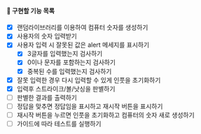 #### 📌 구현할 기능 목록

- [x] 랜덤라이브러리를 이용하여 컴퓨터 숫자를 생성하기
- [x] 사용자의 숫자 입력받기
- [x] 사용자 입력 시 잘못된 값은 alert 메세지를 표시하기
  - [x] 3글자를 입력했는지 검사하기
  - [x] 0이나 문자를 포함하는지 검사하기
  - [x] 중복된 수를 입력했는지 검사하기
- [x] 잘못 입력한 경우 다시 입력할 수 있게 인풋을 초기화하기
- [x] 입력후 스트라이크/볼/낫싱을 판별하기
- [ ] 판별한 결과를 출력하기
- [ ] 정답을 맞추면 정답임을 표시하고 재시작 버튼을 표시하기
- [ ] 재시작 버튼을 누르면 인풋을 초기화하고 컴퓨터의 숫자 새로 생성하기
- [ ] 가이드에 따라 테스트를 실행하기
